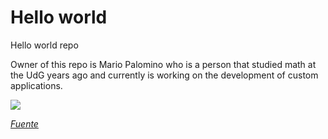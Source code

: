 # Hello world
Hello world repo

Owner of this repo is Mario Palomino who is a person that studied math at the UdG years ago and currently is working on the development of custom applications.


![](https://media.giphy.com/media/4g9SZNrqNhd1afsyyj/giphy.gif)

*[Fuente](https://media.giphy.com/media/4g9SZNrqNhd1afsyyj/giphy.gif)*


